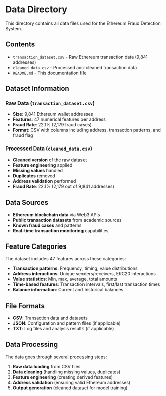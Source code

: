 # Data Directory

This directory contains all data files used for the Ethereum Fraud Detection System.

## Contents

- `transaction_dataset.csv` - Raw Ethereum transaction data (9,841 addresses)
- `cleaned_data.csv` - Processed and cleaned transaction data
- `README.md` - This documentation file

## Dataset Information

### Raw Data (`transaction_dataset.csv`)
- **Size**: 9,841 Ethereum wallet addresses
- **Features**: 47 numerical features per address
- **Fraud Rate**: 22.1% (2,179 fraud cases)
- **Format**: CSV with columns including address, transaction patterns, and fraud flag

### Processed Data (`cleaned_data.csv`)
- **Cleaned version** of the raw dataset
- **Feature engineering** applied
- **Missing values** handled
- **Duplicates** removed
- **Address validation** performed
- **Fraud Rate**: 22.1% (2,179 out of 9,841 addresses)

## Data Sources

- **Ethereum blockchain data** via Web3 APIs
- **Public transaction datasets** from academic sources
- **Known fraud cases** and patterns
- **Real-time transaction monitoring** capabilities

## Feature Categories

The dataset includes 47 features across these categories:
- **Transaction patterns**: Frequency, timing, value distributions
- **Address interactions**: Unique senders/receivers, ERC20 interactions
- **Value statistics**: Min, max, average, total amounts
- **Time-based features**: Transaction intervals, first/last transaction times
- **Balance information**: Current and historical balances

## File Formats

- **CSV**: Transaction data and datasets
- **JSON**: Configuration and pattern files (if applicable)
- **TXT**: Log files and analysis results (if applicable)

## Data Processing

The data goes through several processing steps:
1. **Raw data loading** from CSV files
2. **Data cleaning** (handling missing values, duplicates)
3. **Feature engineering** (creating derived features)
4. **Address validation** (ensuring valid Ethereum addresses)
5. **Output generation** (cleaned dataset for model training)
